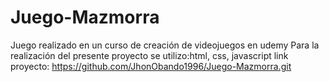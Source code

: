# Juego-Mazmorra
Juego realizado en un curso de creación de videojuegos en udemy
Para la realización del presente proyecto se utilizo:html, css, javascript
link proyecto: https://github.com/JhonObando1996/Juego-Mazmorra.git
